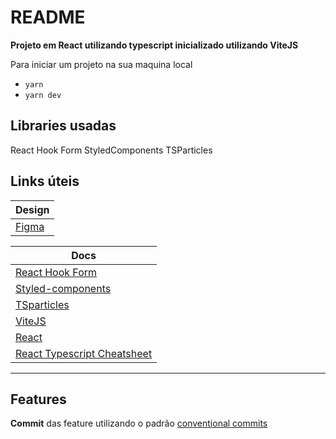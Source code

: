 # README

**Projeto em React utilizando typescript inicializado utilizando ViteJS**

Para iniciar um projeto na sua maquina local

- `yarn`
- `yarn dev`

## Libraries usadas

React Hook Form
StyledComponents
TSParticles

## Links úteis

| Design                                                                                                      |
| ----------------------------------------------------------------------------------------------------------- |
| [Figma](https://www.figma.com/file/cAyzhcn3ik28YTSqdKRy11/Teste-pr%C3%A1tico-React---Kolabs?node-id=1%3A58) |

| Docs                                                                            |
| ------------------------------------------------------------------------------- |
| [React Hook Form](https://react-hook-form.com/)                                 |
| [Styled-components](https://styled-components.com/docs)                         |
| [TSparticles](https://particles.js.org/)                                        |
| [ViteJS](https://vitejs.dev/)                                                   |
| [React](https://reactwithhooks.netlify.app/)                                    |
| [React Typescript Cheatsheet](https://react-typescript-cheatsheet.netlify.app/) |

---

## Features

**Commit** das feature utilizando o padrão [conventional commits](https://megamorf.gitlab.io/cheat-sheets/conventional-commits/)
